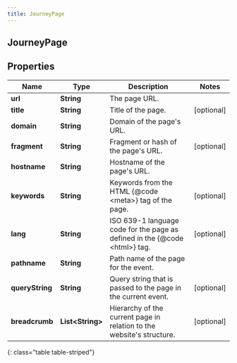```yaml
---
title: JourneyPage
---
```

## JourneyPage


## Properties

| Name | Type | Description | Notes |
| ------------ | ------------- | ------------- | ------------- |
| **url** | <!----><!---->**String**<!----> | The page URL. |  |
| **title** | <!----><!---->**String**<!----> | Title of the page. |  [optional] |
| **domain** | <!----><!---->**String**<!----> | Domain of the page&#39;s URL. |  |
| **fragment** | <!----><!---->**String**<!----> | Fragment or hash of the page&#39;s URL. |  [optional] |
| **hostname** | <!----><!---->**String**<!----> | Hostname of the page&#39;s URL. |  |
| **keywords** | <!----><!---->**String**<!----> | Keywords from the HTML {@code &lt;meta&gt;} tag of the page. |  [optional] |
| **lang** | <!----><!---->**String**<!----> | ISO 639-1 language code for the page as defined in the {@code &lt;html&gt;} tag. |  [optional] |
| **pathname** | <!----><!---->**String**<!----> | Path name of the page for the event. |  |
| **queryString** | <!----><!---->**String**<!----> | Query string that is passed to the page in the current event. |  [optional] |
| **breadcrumb** | <!----><!---->**List&lt;String&gt;**<!----> | Hierarchy of the current page in relation to the website&#39;s structure. |  [optional] |
{: class="table table-striped"}



